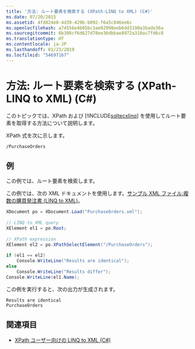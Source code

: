 ```yaml
---
title: '方法: ルート要素を検索する (XPath-LINQ to XML) (C#)'
ms.date: 07/20/2015
ms.assetid: 4fd824e0-4d39-429b-b092-f6a5c046ee6c
ms.openlocfilehash: a74556e4b05bc3ae02998eeb6dd3190a3bade36a
ms.sourcegitcommit: 6b308cf6d627d78ee36dbbae8972a310ac7fd6c8
ms.translationtype: HT
ms.contentlocale: ja-JP
ms.lasthandoff: 01/23/2019
ms.locfileid: "54697167"
---
```

# <a name="how-to-find-the-root-element-xpath-linq-to-xml-c"></a>方法: ルート要素を検索する (XPath-LINQ to XML) (C#)
このトピックでは、XPath および [!INCLUDE[sqltecxlinq](~/includes/sqltecxlinq-md.md)] を使用してルート要素を取得する方法について説明します。  
  
 XPath 式を次に示します。  
  
 `/PurchaseOrders`  
  
## <a name="example"></a>例  
 この例では、ルート要素を検索します。  
  
 この例では、次の XML ドキュメントを使用します。[サンプル XML ファイル:複数の購買発注書 (LINQ to XML)](../../../../csharp/programming-guide/concepts/linq/sample-xml-file-multiple-purchase-orders-linq-to-xml.md)。  
  
```csharp  
XDocument po = XDocument.Load("PurchaseOrders.xml");  
  
// LINQ to XML query  
XElement el1 = po.Root;  
  
// XPath expression  
XElement el2 = po.XPathSelectElement("/PurchaseOrders");  
  
if (el1 == el2)  
    Console.WriteLine("Results are identical");  
else  
    Console.WriteLine("Results differ");  
Console.WriteLine(el1.Name);  
```  
  
 この例を実行すると、次の出力が生成されます。  
  
```  
Results are identical  
PurchaseOrders  
```  
  
## <a name="see-also"></a>関連項目

- [XPath ユーザー向けの LINQ to XML (C#)](../../../../csharp/programming-guide/concepts/linq/linq-to-xml-for-xpath-users.md)
